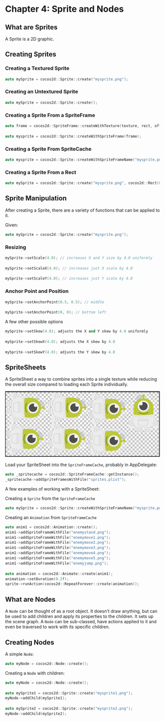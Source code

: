 # Chapter 4: Sprite and Nodes

## What are Sprites
A Sprite is a 2D graphic.

## Creating Sprites     
        
### Creating a Textured Sprite     
```cpp
auto mySprite = cocos2d::Sprite::create("mysprite.png");
```
### Creating an Untextured Sprite
```cpp
auto mySprite = cocos2d::Sprite::create();
```
### Creating a Sprite From a SpriteFrame
```cpp
auto frame = cocos2d::SpriteFrame::createWithTexture(texture, rect, offset);
    
auto mysprite = cocos2d::Sprite::createWithSpriteFrame(frame);
```        
### Creating a Sprite From SpriteCache
```cpp
auto mysprite = cocos2d::Sprite::createWithSpriteFrameName("mysprite.png");
```
### Creating a Sprite From a Rect
```cpp
auto mySprite = cocos2d::Sprite::create("mysprite.png", cocos2d::Rect(0,0,40,40));
```
## Sprite Manipulation
After creating a Sprite, there are a variety of functions that can be applied to it.

Given:
```cpp
auto mySprite = cocos2d::Sprite::create("mysprite.png");
```
### Resizing
```cpp
mySprite->setScale(4.0); // increases X and Y size by 4.0 uniformly

mySprite->setScaleX(4.0); // increases just X scale by 4.0

mySprite->setScaleY(4.0); // increases just Y scale by 4.0
```
### Anchor Point and Position    
```cpp
mySprite->setAnchorPoint(0.5, 0.5); // middle

mySprite->setAnchorPoint(0, 0); // bottom left
```
    
A few other possible options
```cpp
mySprite->setSkew(4.0); adjusts the X and Y skew by 4.0 uniformly

mySprite->setSkewX(4.0); adjusts the X skew by 4.0

mySprite->setSkewY(4.0); adjusts the Y skew by 4.0
```
## SpriteSheets
A SpriteSheet a way to combine sprites into a single texture while reducing the overall size compared to loading each Sprite individually. 

![](4/4_1.png "example SpriteSheet")

Load your SpriteSheet into the `SpriteFrameCache`, probably in AppDelegate:
```cpp
auto _spritecache = cocos2d::SpriteFrameCache::getInstance();
_spritecache->addSpriteFramesWithFile("sprites.plist");
```
A few examples of working with a SpriteSheet:

Creating a `Sprite` from the `SpriteFrameCache`
```cpp
auto mySprite = cocos2d::Sprite::createWithSpriteFrameName("mysprite.png");
```
Creating an `Animation` from `SpriteFrameCache`
```cpp
auto anim1 = cocos2d::Animation::create();
anim1->addSpriteFrameWithFile("enemystand.png");
anim1->addSpriteFrameWithFile("enemymove1.png");
anim1->addSpriteFrameWithFile("enemymove2.png");
anim1->addSpriteFrameWithFile("enemymove3.png");
anim1->addSpriteFrameWithFile("enemymove4.png");
anim1->addSpriteFrameWithFile("enemymove5.png");
anim1->addSpriteFrameWithFile("enemyjump.png");
  
auto animation = cocos2d::Animate::create(anim1);
animation->setDuration(0.2f);
sprite->runAction(cocos2d::RepeatForever::create(animation));
```

## What are Nodes
A `Node` can be thought of as a root object. It doesn't draw anything, but can be used to add children and apply its properties to the children. It sets up the scene graph. A `Node` can be sub-classed, have actions applied to it and even be traversed to work with its specific children. 
     
## Creating Nodes  
A simple `Node`:
```cpp
auto myNode = cocos2d::Node::create();
```

Creating a `Node` with children:
```cpp
auto myNode = cocos2d::Node::create();

auto mySprite1 = cocos2d::Sprite::create("mysprite1.png");
myNode->addChild(mySprite1);

auto mySprite2 = cocos2d::Sprite::create("mysprite2.png");
myNode->addChild(mySprite2);
```